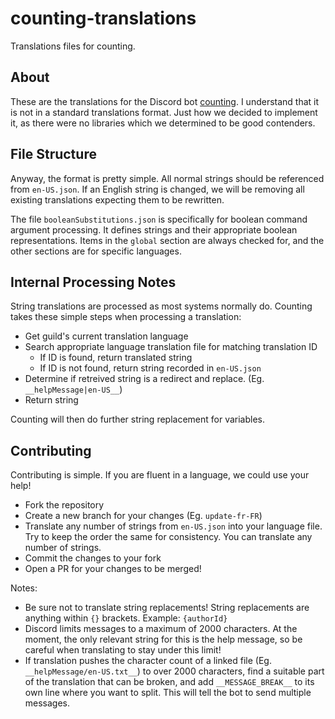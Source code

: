 # counting-translations
Translations files for counting.

## About
These are the translations for the Discord bot [counting](https://counting.duckgroup.xyz/invite). I understand that it is not in a standard translations format. Just how we decided to implement it, as there were no libraries which we
determined to be good contenders.

## File Structure
Anyway, the format is pretty simple. All normal strings should be referenced from `en-US.json`. If an English string is changed, we will be removing all existing translations expecting them to be rewritten.

The file `booleanSubstitutions.json` is specifically for boolean command argument processing. It defines strings and their appropriate boolean representations. Items in the `global` section are always checked for, and the other sections
are for specific languages.

## Internal Processing Notes
String translations are processed as most systems normally do. Counting takes these simple steps when processing a translation:

- Get guild's current translation language
- Search appropriate language translation file for matching translation ID
  - If ID is found, return translated string
  - If ID is not found, return string recorded in `en-US.json`
- Determine if retreived string is a redirect and replace. (Eg. `__helpMessage|en-US__`)
- Return string

Counting will then do further string replacement for variables.

## Contributing
Contributing is simple. If you are fluent in a language, we could use your help!

- Fork the repository
- Create a new branch for your changes (Eg. `update-fr-FR`)
- Translate any number of strings from `en-US.json` into your language file. Try to keep the order the same for consistency. You can translate any number of strings.
- Commit the changes to your fork
- Open a PR for your changes to be merged!

Notes:
- Be sure not to translate string replacements! String replacements are anything within `{}` brackets. Example: `{authorId}`
- Discord limits messages to a maximum of 2000 characters. At the moment, the only relevant string for this is the help message, so be careful when translating to stay under this limit!
 - If translation pushes the character count of a linked file (Eg. `__helpMessage/en-US.txt__`) to over 2000 characters, find a suitable part of the translation that can be broken, and add `__MESSAGE_BREAK__` to its own line where you want to split. This will tell the bot to send multiple messages.
